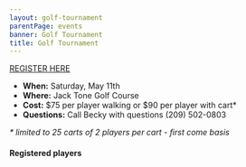 ```yaml
---
layout: golf-tournament
parentPage: events
banner: Golf Tournament
title: Golf Tournament
---
```



<a href="https://goo.gl/forms/KMfCAawlZK7VyCfZ2" class="register-btn">REGISTER HERE</a>

- **When:** Saturday, May 11th
- **Where:** Jack Tone Golf Course
- **Cost:** $75 per player walking or $90 per player with cart\*
- **Questions:** Call Becky with questions (209) 502-0803

_\*  limited to 25 carts of 2 players per cart - first come basis_


<div class="teams-list">
  <h4 class="teams-label hidden">Registered players</h4>
  <div class="teams-list-inner"></div>
</div>
